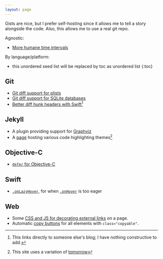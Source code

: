 ```yaml
---
layout: page
---
```


Gists are nice, but I prefer self-hosting since it allows me to tell a story alongside the code. Also, this allows me to use a real git repo.

Agnostic:

* [More humane time intervals](/post/2023/non-linear-time/)

By language/platform:

* this unordered seed list will be replaced by toc as unordered list
{:toc}

## Git

* [Git diff support for plists](https://xoxo.zone/@numist/111747541251099631)
* [Git diff support for SQLite databases](https://xoxo.zone/@numist/111747357265896352)
* [Better diff hunk headers with Swift](https://juripakaste.fi/swift-git-attributes/)[^juripakaste]

## Jekyll

* A plugin providing support for [Graphviz](/post/2023/graphviz/)
* A [page](https://numist.github.io/highlight-css/) hosting various code highlighting themes[^highlight]

## Objective-C

* [`defer` for Objective-C](/post/2022/objc-defer/)

## Swift

* [`.onLazyHover`](/post/2022/onLazyHover/), for when [`.onHover`](https://developer.apple.com/documentation/swiftui/view/onhover(perform:)) is too eager

## Web

* Some [CSS and JS for decorating external links](/colophon/external-links) on a page.
* Automatic [copy buttons](/code/copy-buttons/) for all elements with `class="copyable"`.

[^highlight]: This site uses a variation of [tomorrow](https://numist.github.io/highlight-css/#other-tomorrow)
[^juripakaste]: This links directly to someone else's blog; I have nothing constructive to add.